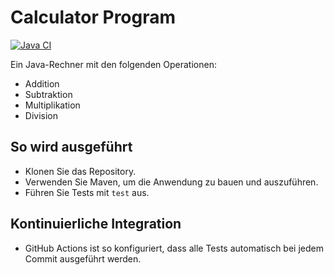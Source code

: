 # Calculator Program

[![Java CI](https://github.com/leodus18/Calculator/actions/workflows/ci.yml/badge.svg)](https://github.com/leodus18/Calculator/actions/workflows/ci.yml)

Ein Java-Rechner mit den folgenden Operationen:
- Addition
- Subtraktion
- Multiplikation
- Division

## So wird ausgeführt
- Klonen Sie das Repository.
- Verwenden Sie Maven, um die Anwendung zu bauen und auszuführen.
- Führen Sie Tests mit `test` aus.

## Kontinuierliche Integration
- GitHub Actions ist so konfiguriert, dass alle Tests automatisch bei jedem Commit ausgeführt werden.
